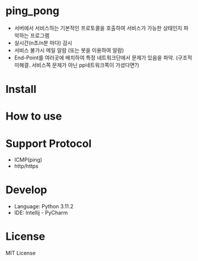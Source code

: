 # ping_pong
- 서버에서 서비스하는 기본적인 프로토콜을 호출하여 서비스가 가능한 상태인지 파악하는 프로그램
- 실시간(n초/n분 마다) 감시
- 서비스 불가시 메일 알람 (또는 봇을 이용하여 알람)
- End-Point를 여러곳에 배치하여 특정 네트워크단에서 문제가 있음을 파악. (구조적 미해결. 서비스쪽 문제가 아닌 pp네트워크쪽이  가셨다면?)

# Install


# How to use


# Support Protocol
- ICMP(ping)
- http/https
  
# Develop
- Language: Python 3.11.2
- IDE: Intellij - PyCharm
  
# License
MIT License
